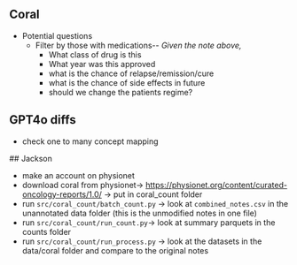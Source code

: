 ## Coral
- Potential questions
  - Filter by those with medications-- *Given the note above,*
    - What class of drug is this 
    - What year was this approved
    - what is the chance of relapse/remission/cure
    - what is the chance of side effects in future
    - should we change the patients regime?


## GPT4o diffs
- check one to many concept mapping

## Jackson
- make an account on physionet
- download coral from physionet-> https://physionet.org/content/curated-oncology-reports/1.0/ -> put in coral_count folder 
- run `src/coral_count/batch_count.py` -> look at `combined_notes.csv` in the unannotated data folder (this is the unmodified notes in one file)
- run `src/coral_count/run_count.py`-> look at summary parquets in the counts folder
- run `src/coral_count/run_process.py` -> look at the datasets in the data/coral folder and compare to the original notes